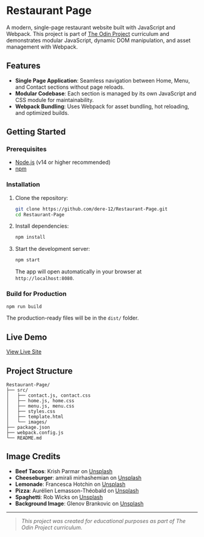 # Restaurant Page

A modern, single-page restaurant website built with JavaScript and Webpack. This project is part of [The Odin Project](https://www.theodinproject.com/) curriculum and demonstrates modular JavaScript, dynamic DOM manipulation, and asset management with Webpack.

## Features

- **Single Page Application**: Seamless navigation between Home, Menu, and Contact sections without page reloads.
- **Modular Codebase**: Each section is managed by its own JavaScript and CSS module for maintainability.
- **Webpack Bundling**: Uses Webpack for asset bundling, hot reloading, and optimized builds.

## Getting Started

### Prerequisites

- [Node.js](https://nodejs.org/) (v14 or higher recommended)
- [npm](https://www.npmjs.com/)

### Installation

1. Clone the repository:
   ```bash
   git clone https://github.com/dere-12/Restaurant-Page.git
   cd Restaurant-Page
   ```
2. Install dependencies:
   ```bash
   npm install
   ```
3. Start the development server:
   ```bash
   npm start
   ```
   The app will open automatically in your browser at `http://localhost:8080`.

### Build for Production

```bash
npm run build
```

The production-ready files will be in the `dist/` folder.

## Live Demo

[View Live Site](https://dere-12.github.io/Restaurant-Page/)

## Project Structure

```
Restaurant-Page/
├── src/
│   ├── contact.js, contact.css
│   ├── home.js, home.css
│   ├── menu.js, menu.css
│   ├── styles.css
│   ├── template.html
│   └── images/
├── package.json
├── webpack.config.js
└── README.md
```

## Image Credits

- **Beef Tacos**: Krish Parmar on [Unsplash](https://unsplash.com/photos/a-plate-of-tacos-with-a-lime-being-drizzled-on-top-uQx8wPEs8II)
- **Cheeseburger**: amirali mirhashemian on [Unsplash](https://unsplash.com/photos/double-patty-cheeseburger-jh5XyK4Rr3Y)
- **Lemonade**: Francesca Hotchin on [Unsplash](https://unsplash.com/photos/lime-juice-on-drinking-glass-beside-sliced-limes-p5EiqkBYIEE)
- **Pizza**: Aurélien Lemasson-Théobald on [Unsplash](https://unsplash.com/photos/round-cooked-pizza-x00CzBt4Dfk)
- **Spaghetti**: Rob Wicks on [Unsplash](https://unsplash.com/photos/a-white-plate-topped-with-spaghetti-and-bacon-fDLBn8X_IlU)
- **Background Image**: Glenov Brankovic on [Unsplash](https://unsplash.com/photos/a-room-with-tables-and-chairs-e4B5AvA7Jqo)

---

> _This project was created for educational purposes as part of The Odin Project curriculum._
